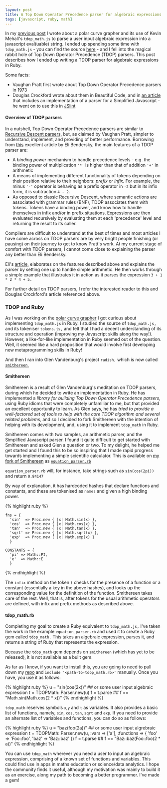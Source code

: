 ```yaml
---
layout: post
title: A Top Down Operator Precedence parser for algebraic expressions
tags: [javascript, ruby, math]
---
```


In my [previous post](/2011/10/Polar-curve-grapher/) I wrote about a polar curve grapher and its use of Kevin Mehall's `tdop_math.js` to parse a user input algebraic expression into a
javascript eval(uable) string.  I ended up spending some time with `tdop_math.js` - you can find the source [here](https://github.com/kevinmehall/EquationExplorer/blob/master/tdop_math.js) -
and I fell into the magical rabbit hole of Top Down Operator Precedence (TDOP) parsers. This post describes how I ended up writing a
TDOP parser for algebraic expressions in Ruby.

Some facts:
- Vaughan Pratt first wrote about Top Down Operator Precedence parsers in 1973
- Douglas Crockford wrote about them in Beautiful Code, and in [an article](http://javascript.crockford.com/tdop/tdop.html) that includes an implementation of a parser for a Simplified Javascript - he went on to
use this in [JSlint](http://jslint.com)

#### Overview of TDOP parsers

In a nutshell, Top Down Operator Precedence parsers are similar to [Recursive Descent parsers,](http://en.wikipedia.org/wiki/Recursive_descent_parser) but, as claimed by Vaughan Pratt,
simpler to understand, implement, and providing of better performance. Borrowing from [this](http://eli.thegreenplace.net/2010/01/02/top-down-operator-precedence-parsing/)
excellent article by Eli Bendersky, the main features of a TDOP parser are:

- A _binding power_ mechanism to handle precedence levels - e.g. the binding power of multiplication `'*'` is higher than that of addition `'+'` in arithmetic
- A means of implementing different functionality of tokens depending on their position relative to their neighbors: _prefix_ or _infix._ For example, the
minus `'-'` operator is behaving as a prefix operator in `-2` but in its infix form, it is subtraction `4 - 2.`
- As opposed to classic Recursive Descent, where semantic actions are associated with grammar rules (BNF), TDOP associates them with tokens. Tokens have
a binding power, and know how to handle themselves in infix and/or in prefix situations. Expressions are then evaluated recursively by evaluating them at each
'precedence' level and returning the result to its caller.

Compilers are difficult to understand at the best of times and most articles I have come across on TDOP parsers are by very bright people finishing (or pausing) on their journey to
get to know Pratt's work. At my current stage of comfort with TDOP parsers, I cannot come close to explaining the parser any better than
Eli Bendersky.

Eli's [article,](http://eli.thegreenplace.net/2010/01/02/top-down-operator-precedence-parsing/) elaborates on the features described above
and explains the parser by setting one up to handle simple arithmetic. He then works through a simple example that illustrates it in
action as it parses the expression `3 + 1 * 2 * 4 + 5.`

For further detail on TDOP parsers, I refer the interested reader to this and Douglas Crockford's article referenced above.

### TDOP and Ruby

As I was working on the [polar curve grapher](2011/10/Polar-curve-grapher/) I got curious about implementing `tdop_math.js` in Ruby. I studied the
source of `tdop_math.js,` and its tokeniser `tokens.js,` and felt that I had a decent understanding of its structure and operation (improving my Javascript skills
along the way!). However, a like-for-like implementation in Ruby seemed out of the question. Well, it seemed like a hard proposition that would involve
first developing new metaprogramming skills in Ruby!

And then I ran into Glen Vandenburg's project `radish,` which is now called [`smithereen`.](http://github.com/glv/smithereen)

#### Smithereen

Smithereen is a result of Glen Vandenburg's meditation on TDOP parsers, during which he decided to write an implementation in Ruby.
He has implemented a _library for building Top Down Operator Precedence parsers,_ using Ruby idioms that were completely unfamiliar to me, but
that provided an excellent opportunity to learn. As Glen says, he has _tried to provide a well-factored set of tools to help with
the core TDOP algorithm and several related problems,_ and so I decided to fork Smithereen with the intention of helping with its development, and,
using it to implement `tdop_math` in Ruby.

Smithereen comes with two samples, an arithmetic parser, and the Simplified Javascript parser.  I found it quite difficult to get started with Smithereen
and asked Glen a question or two. To my delight, he helped me get started and I found this to be so inspiring that I made rapid progress towards
implementing a simple scientific calculator.  This is available on [my fork of Smithereen](http://github.com/novemberkilo/smithereen/tree/develop)
as [`equation_parser.rb`](https://github.com/novemberkilo/smithereen/blob/develop/samples/equation_parser.rb)

`equation_parser.rb` will, for instance, take strings such as `sin(cos(2pi))` and return `0.84147`

By way of explanation, it has hardcoded hashes that declare functions and constants, and these are tokenised as `names` and given a high
binding power.

{% highlight ruby %}

    fns = {
      'sin'  => Proc.new { |x| Math.sin(x) },
      'cos'  => Proc.new { |x| Math.cos(x) },
      'tan'  => Proc.new { |x| Math.tan(x) },
      'sqrt' => Proc.new { |x| Math.sqrt(x) },
      'exp'  => Proc.new { |x| Math.exp(x) }
      }

    CONSTANTS = {
      'pi' => Math::PI,
      'e'  => Math::E
      }

{% endhighlight %}

The `infix` method on the token `(` checks for the presence of a function or a constant (essentially a key in the above hashes),
and looks up the corresponding value for the definition of the function. Smithereen takes care of the rest.  Well, that is, after tokens for
the usual arithmetic operators are defined, with infix and prefix methods as described above.

#### tdop_math.rb

Completing my goal to create a Ruby equivalent to `tdop_math.js,` I've taken the work in the example `equation_parser.rb`
and used it to create a Ruby gem called `tdop_math.` This takes an algebraic expression, parses it, and returns a string of Ruby that represents
the expression.

Because the `tdop_math` gem depends on `smithereen` (which has yet to be released), it is not available as a built gem.

As far as I know, if you want to install this, you are going to need to pull down my [repo](http://github.com/novemberkilo/tdop_math) and
`include '<path-to-tdop_math.rb>'` manually. Once you have, you use it as follows:

{% highlight ruby %}
    u = "sin(cos(2x))"  ## or some user input algebraic expression
    t = TDOPMath::Parser.new(u)
    f = t.parse   ## f == "Math.sin(Math.cos(2 * x))"
{% endhighlight %}

`tdop_math` reserves symbols `x`,`y` and `t` as variables.  It also
provides a basic list of functions, namely, `sin`, `cos`, `tan`, `sqrt`
and `exp`.  If you need to provide an alternate list of variables and
functions, you can do so as follows:

{% highlight ruby %}
    u = "baz(foo(2a))"  ## or some user input algrebraic expression
    t = TDOPMath::Parser.new(u,
                             :vars => ['a'],
                             :functions => {
                                'foo' => 'Foo::foo',
                                'baz' => 'Baz::baz'
                              })
    f = t.parse   ## f == "Baz::baz(Foo::foo(2 * a))"
{% endhighlight %}

You can use `tdop_math` wherever you need a user to input an algebraic expression, comprising of a known set of functions and variables. This
could find use in apps in maths education or science/data analytics.  I hope the community finds it useful, although my motivation was mainly
to build it as an exercise, along my path to becoming a better programmer.  I've made a gem!

